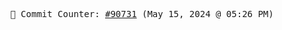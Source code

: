 <p align="center">
    <samp>
        📮 Commit Counter: <a href="https://github.com/Javascript-void0/Javascript-void0/commits/main">#90731</a> (May 15, 2024 @ 05:26 PM)
    </samp>
</p>